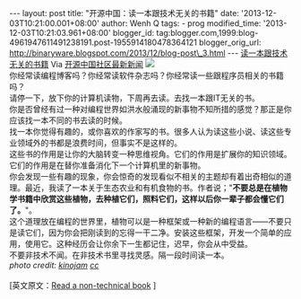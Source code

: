 --- layout: post title: "开源中国：读一本跟技术无关的书籍" date:
'2013-12-03T10:21:00.001+08:00' author: Wenh Q tags: - prog
modified\_time: '2013-12-03T10:21:03.961+08:00' blogger\_id:
tag:blogger.com,1999:blog-4961947611491238191.post-1955914180478364121
blogger\_orig\_url:
http://binaryware.blogspot.com/2013/12/blog-post\_3.html ---
[读一本跟技术无关的书籍](http://www.oschina.net/news/46464/read-a-non-technical-book)
Via [开源中国社区最新新闻](http://www.oschina.net/?from=rss)
![](http://static.oschina.net/uploads/img/201312/02071631_FW17.jpg)\
你经常读编程博客吗？你经常读软件杂志吗？你经常读一些跟程序员相关的书籍吗？\
请停一下，放下你的计算机读物，下周再去读。去找一本跟IT无关的书。\
你是否曾经有过一种对编程世界如洪水般涌现的新事物不知所措的感觉？那正是你应该找一本不同的书去读的时候。\
找一本你觉得有趣的，或你喜欢的作家写的书。很多人认为读这些小说、读这些专业领域外的书都是浪费时间，但事实不是这样的。\
这些书的作用是让你的大脑转变一种思维视角。它们的作用是扩展你的知识领域。它们的作用是在替你准备消化下一个计算机里的新事物。\
你会发现一些有趣的现象，你会惊奇的发现看似不相关的主题却有着出奇相似的道理。最近，我读了一本关于生态农业和有机食物的书。作者说；"**不要总是在植物学书籍中欣赏这些植物，去种植它们，照料它们，这样以后你一辈子都会懂它们了。**"。\
这个道理放在编程的世界里，植物可以是一种框架或一种新的编程语言——不要只是读它们，因为你会把刚读到的忘得一干二净。安装这些框架，开发一个简单的应用，使用它。这种经历会让你余下一生都记住，迟早，你会从中受益。\
不要非技术不闻。在非技术书里寻找灵感。隔一段时间读一本。\
*photo credit:
[kinojam](http://www.flickr.com/photos/kinojam/8692801815/)
[cc](http://creativecommons.org/licenses/by-nc-sa/2.0/)*\
\
[英文原文：[Read a non-technical
book](http://chodounsky.net/2013/11/22/read-a-non-technical-book/) ]

